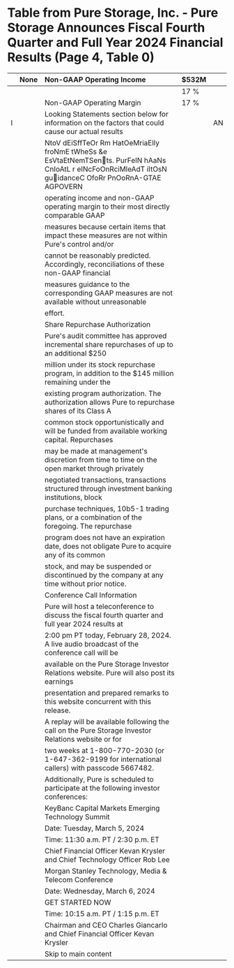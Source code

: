 # Table from Pure Storage, Inc. - Pure Storage Announces Fiscal Fourth Quarter and Full Year 2024 Financial Results (Page 4, Table 0)

|    | None   | Non-GAAP Operating Income                                                                                                                                    | $532M   |    |
|:---|:-------|:-------------------------------------------------------------------------------------------------------------------------------------------------------------|:--------|:---|
|    |        |                                                                                                                                                              | 17 %    |    |
|    |        | Non-GAAP Operating Margin                                                                                                                                    | 17 %    |    |
| I  |        | Looking Statements section below for information on the factors that could cause our actual results                                                          |         | AN |
|    |        | NtoV dEiSffTeOr Rm HatOeMriaElly froNmE tWheSs &e EsVtaEtNemTSents. PurFeIN hAaNs CnIoAtL r eINcFoOnRciMleAdT iItOsN guidanceC OfoRr PnOoRnA-GTAE AGPOVERN |         |    |
|    |        | operating income and non-GAAP operating margin to their most directly comparable GAAP                                                                        |         |    |
|    |        | measures because certain items that impact these measures are not within Pure's control and/or                                                               |         |    |
|    |        | cannot be reasonably predicted. Accordingly, reconciliations of these non-GAAP financial                                                                     |         |    |
|    |        | measures guidance to the corresponding GAAP measures are not available without unreasonable                                                                  |         |    |
|    |        | effort.                                                                                                                                                      |         |    |
|    |        | Share Repurchase Authorization                                                                                                                               |         |    |
|    |        | Pure's audit committee has approved incremental share repurchases of up to an additional $250                                                                |         |    |
|    |        | million under its stock repurchase program, in addition to the $145 million remaining under the                                                              |         |    |
|    |        | existing program authorization. The authorization allows Pure to repurchase shares of its Class A                                                            |         |    |
|    |        | common stock opportunistically and will be funded from available working capital. Repurchases                                                                |         |    |
|    |        | may be made at management's discretion from time to time on the open market through privately                                                                |         |    |
|    |        | negotiated transactions, transactions structured through investment banking institutions, block                                                              |         |    |
|    |        | purchase techniques, 10b5-1 trading plans, or a combination of the foregoing. The repurchase                                                                 |         |    |
|    |        | program does not have an expiration date, does not obligate Pure to acquire any of its common                                                                |         |    |
|    |        | stock, and may be suspended or discontinued by the company at any time without prior notice.                                                                 |         |    |
|    |        | Conference Call Information                                                                                                                                  |         |    |
|    |        | Pure will host a teleconference to discuss the fiscal fourth quarter and full year 2024 results at                                                           |         |    |
|    |        | 2:00 pm PT today, February 28, 2024. A live audio broadcast of the conference call will be                                                                   |         |    |
|    |        | available on the Pure Storage Investor Relations website. Pure will also post its earnings                                                                   |         |    |
|    |        | presentation and prepared remarks to this website concurrent with this release.                                                                              |         |    |
|    |        | A replay will be available following the call on the Pure Storage Investor Relations website or for                                                          |         |    |
|    |        | two weeks at 1-800-770-2030 (or 1-647-362-9199 for international callers) with passcode 5667482.                                                             |         |    |
|    |        | Additionally, Pure is scheduled to participate at the following investor conferences:                                                                        |         |    |
|    |        | KeyBanc Capital Markets Emerging Technology Summit                                                                                                           |         |    |
|    |        | Date: Tuesday, March 5, 2024                                                                                                                                 |         |    |
|    |        | Time: 11:30 a.m. PT / 2:30 p.m. ET                                                                                                                           |         |    |
|    |        | Chief Financial Officer Kevan Krysler and Chief Technology Officer Rob Lee                                                                                   |         |    |
|    |        | Morgan Stanley Technology, Media & Telecom Conference                                                                                                        |         |    |
|    |        | Date: Wednesday, March 6, 2024                                                                                                                               |         |    |
|    |        | GET STARTED NOW                                                                                                                                              |         |    |
|    |        | Time: 10:15 a.m. PT / 1:15 p.m. ET                                                                                                                           |         |    |
|    |        | Chairman and CEO Charles Giancarlo and Chief Financial Officer Kevan Krysler                                                                                 |         |    |
|    |        | Skip to main content                                                                                                                                         |         |    |